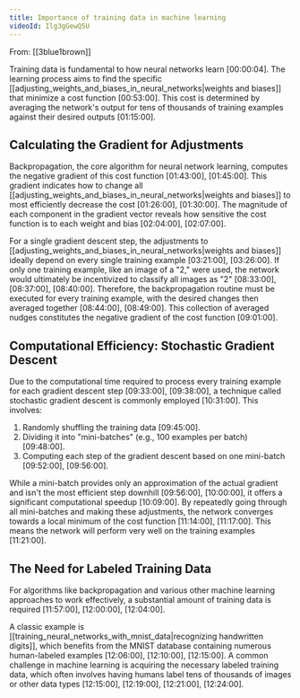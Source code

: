 ```yaml
---
title: Importance of training data in machine learning
videoId: Ilg3gGewQ5U
---
```


From: [[3blue1brown]] <br/> 

Training data is fundamental to how neural networks learn <a class="yt-timestamp" data-t="00:00:04">[00:00:04]</a>. The learning process aims to find the specific [[adjusting_weights_and_biases_in_neural_networks|weights and biases]] that minimize a cost function <a class="yt-timestamp" data-t="00:53:00">[00:53:00]</a>. This cost is determined by averaging the network's output for tens of thousands of training examples against their desired outputs <a class="yt-timestamp" data-t="01:15:00">[01:15:00]</a>.

## Calculating the Gradient for Adjustments
Backpropagation, the core algorithm for neural network learning, computes the negative gradient of this cost function <a class="yt-timestamp" data-t="01:43:00">[01:43:00]</a>, <a class="yt-timestamp" data-t="01:45:00">[01:45:00]</a>. This gradient indicates how to change all [[adjusting_weights_and_biases_in_neural_networks|weights and biases]] to most efficiently decrease the cost <a class="yt-timestamp" data-t="01:26:00">[01:26:00]</a>, <a class="yt-timestamp" data-t="01:30:00">[01:30:00]</a>. The magnitude of each component in the gradient vector reveals how sensitive the cost function is to each weight and bias <a class="yt-timestamp" data-t="02:04:00">[02:04:00]</a>, <a class="yt-timestamp" data-t="02:07:00">[02:07:00]</a>.

For a single gradient descent step, the adjustments to [[adjusting_weights_and_biases_in_neural_networks|weights and biases]] ideally depend on every single training example <a class="yt-timestamp" data-t="03:21:00">[03:21:00]</a>, <a class="yt-timestamp" data-t="03:26:00">[03:26:00]</a>. If only one training example, like an image of a "2," were used, the network would ultimately be incentivized to classify all images as "2" <a class="yt-timestamp" data-t="08:33:00">[08:33:00]</a>, <a class="yt-timestamp" data-t="08:37:00">[08:37:00]</a>, <a class="yt-timestamp" data-t="08:40:00">[08:40:00]</a>. Therefore, the backpropagation routine must be executed for every training example, with the desired changes then averaged together <a class="yt-timestamp" data-t="08:44:00">[08:44:00]</a>, <a class="yt-timestamp" data-t="08:49:00">[08:49:00]</a>. This collection of averaged nudges constitutes the negative gradient of the cost function <a class="yt-timestamp" data-t="09:01:00">[09:01:00]</a>.

## Computational Efficiency: Stochastic Gradient Descent
Due to the computational time required to process every training example for each gradient descent step <a class="yt-timestamp" data-t="09:33:00">[09:33:00]</a>, <a class="yt-timestamp" data-t="09:38:00">[09:38:00]</a>, a technique called stochastic gradient descent is commonly employed <a class="yt-timestamp" data-t="10:31:00">[10:31:00]</a>. This involves:
1.  Randomly shuffling the training data <a class="yt-timestamp" data-t="09:45:00">[09:45:00]</a>.
2.  Dividing it into "mini-batches" (e.g., 100 examples per batch) <a class="yt-timestamp" data-t="09:48:00">[09:48:00]</a>.
3.  Computing each step of the gradient descent based on one mini-batch <a class="yt-timestamp" data-t="09:52:00">[09:52:00]</a>, <a class="yt-timestamp" data-t="09:56:00">[09:56:00]</a>.

While a mini-batch provides only an approximation of the actual gradient and isn't the most efficient step downhill <a class="yt-timestamp" data-t="09:56:00">[09:56:00]</a>, <a class="yt-timestamp" data-t="10:00:00">[10:00:00]</a>, it offers a significant computational speedup <a class="yt-timestamp" data-t="10:09:00">[10:09:00]</a>. By repeatedly going through all mini-batches and making these adjustments, the network converges towards a local minimum of the cost function <a class="yt-timestamp" data-t="11:14:00">[11:14:00]</a>, <a class="yt-timestamp" data-t="11:17:00">[11:17:00]</a>. This means the network will perform very well on the training examples <a class="yt-timestamp" data-t="11:21:00">[11:21:00]</a>.

## The Need for Labeled Training Data
For algorithms like backpropagation and various other machine learning approaches to work effectively, a substantial amount of training data is required <a class="yt-timestamp" data-t="11:57:00">[11:57:00]</a>, <a class="yt-timestamp" data-t="12:00:00">[12:00:00]</a>, <a class="yt-timestamp" data-t="12:04:00">[12:04:00]</a>.

A classic example is [[training_neural_networks_with_mnist_data|recognizing handwritten digits]], which benefits from the MNIST database containing numerous human-labeled examples <a class="yt-timestamp" data-t="12:06:00">[12:06:00]</a>, <a class="yt-timestamp" data-t="12:10:00">[12:10:00]</a>, <a class="yt-timestamp" data-t="12:15:00">[12:15:00]</a>. A common challenge in machine learning is acquiring the necessary labeled training data, which often involves having humans label tens of thousands of images or other data types <a class="yt-timestamp" data-t="12:15:00">[12:15:00]</a>, <a class="yt-timestamp" data-t="12:19:00">[12:19:00]</a>, <a class="yt-timestamp" data-t="12:21:00">[12:21:00]</a>, <a class="yt-timestamp" data-t="12:24:00">[12:24:00]</a>.